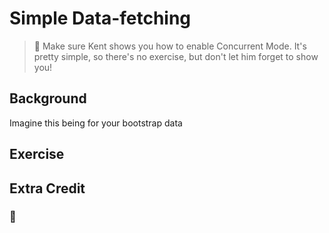 # Simple Data-fetching

> 🦉 Make sure Kent shows you how to enable Concurrent Mode. It's pretty simple,
> so there's no exercise, but don't let him forget to show you!

## Background

Imagine this being for your bootstrap data

## Exercise

## Extra Credit

### 💯
